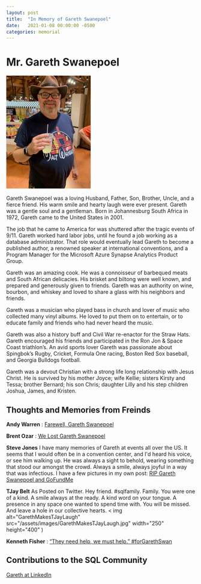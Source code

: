 ```yaml
---
layout: post
title:  "In Memory of Gareth Swanepoel"
date:   2021-01-08 00:00:00 -0500
categories: memorial
---
```

# Mr. Gareth Swanepoel
![Gareth Swanepoel <](/assets/images/Gareth-225x300.jpg)

Gareth Swanepoel was a loving Husband, Father, Son, Brother, Uncle, and a fierce friend.  His warm smile and hearty laugh were ever present.  Gareth was a gentle soul and a gentleman. Born in Johannesburg South Africa in 1972, Gareth came to the United States in 2001.

The job that he came to America for was shuttered after the tragic events of 9/11.  Gareth worked hard labor jobs, until he found a job working as a database administrator.  That role would eventually lead Gareth to become a published author, a renowned speaker at international conventions, and a Program Manager for the Microsoft Azure Synapse Analytics Product Group.

Gareth was an amazing cook.  He was a connoisseur of barbequed meats and South African delicacies.  His brisket and biltong were well known, and prepared and generously given to friends.  Gareth was an authority on wine, bourbon, and whiskey and loved to share a glass with his neighbors and friends.

Gareth was a musician who played bass in church and lover of music who collected many vinyl albums.  He loved to put them on to entertain, or to educate family and friends who had never heard the music.

Gareth was also a history buff and Civil War re-enactor for the Straw Hats.  Gareth encouraged his friends and participated in the Ron Jon & Space Coast triathlon’s.  An avid sports lover Gareth was passionate about Spingbok’s Rugby, Cricket, Formula One racing, Boston Red Sox baseball, and Georgia Bulldogs football.

Gareth was a devout Christian with a strong life long relationship with Jesus Christ. He is survived by his mother Joyce; wife Kellie; sisters Kirsty and Tessa; brother Bernard; his son Chris; daughter Lilly and his step children Joshua, James, and Kristen.

## Thoughts and Memories from Freinds

__Andy Warren__ : [Farewell, Gareth Swanepoel](https://sqlandy.com/2021/01/14/farewell-gareth-swanepoel/)

__Brent Ozar__ : [We Lost Gareth Swanepoel](https://www.brentozar.com/archive/2021/01/we-lost-gareth-swanepoel/)

__Steve Jones__
I have many memories of Gareth at events all over the US. It seems that I would often be in a convention center, and I'd heard his voice, or see him walking up. He was always a sight to behold, wearing something that stood our amongst the crowd. Always a smile, always joyful in a way that was infectious. I have a few pictures in my own post: [RIP Gareth Swanepoel and GoFundMe](http://voiceofthedba.com/2021/01/14/rip-gareth-swanepoel-and-gofundme/)

__TJay Belt__
As Posted on Twitter.
Hey friend. #sqlfamily. Family.
You were one of a kind. A smile always at the ready. A kind word on your tongue. A presence in any space one wanted to spend time with. You will be missed. And leave a hole in our collective hearts.
< img alt="GarethMakesTJayLaugh" src="/assets/images/GarethMakesTJayLaugh.jpg" width="250" height="400" )

__Kenneth Fisher__ : [“They need help, we must help.” #forGarethSwan](https://sqlstudies.com/2021/01/14/they-need-help-we-must-help-forgarethswan/)

## Contributions to the SQL Community

[Gareth at LinkedIn](https://www.linkedin.com/in/garethswan/?locale=de_DE)
